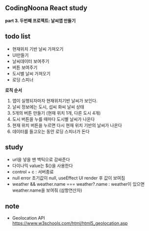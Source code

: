 ## CodingNoona React study

<b>part 3. 두번째 프로젝트: 날씨앱 만들기</b>

## todo list

- 현재위치 기반 날씨 가져오기
- UI만들기
- 날씨데이터 보여주기
- 버튼 보여주기
- 도시별 날씨 가져오기
- 로딩 스피너

<b>로직 순서</b>

1. 앱이 실행되자마자 현재위치기반 날씨가 보인다.
2. 날씨 정보에는 도시, 섭씨 화씨 날씨 상태
3. 5개의 버튼 만들기 (현재 위치 1개, 다른 도시 4개)
4. 도시 버튼을 누를 때마다 도시별 날씨가 나온다
5. 현재 위치 버튼을 누르면 다시 현재 위치 기반의 날씨가 나온다
6. 데이터를 들고오는 동안 로딩 스피너가 돈다

## study

- url을 넣을 땐 백틱으로 감싸준다
- 다이나믹 value는 ${}을 사용한다
- control + c : 서버종료
- null error 초기값이 null, useEffect UI render 후 값이 보여짐
- weather && weather.name === weather?.name : weather이 있으면 weather.name을 보여줘 (삼항연산자)

## note

- Geolocation API
  https://www.w3schools.com/html/html5_geolocation.asp
